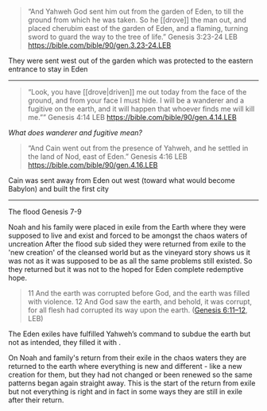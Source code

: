> “And Yahweh God sent him out from the garden of Eden, to till the ground from which he was taken. So he [[drove]] the man out, and placed cherubim east of the garden of Eden, and a flaming, turning sword to guard the way to the tree of life.”
> ‭‭Genesis‬ ‭3‬:‭23‬-‭24‬ ‭LEB‬‬
> https://bible.com/bible/90/gen.3.23-24.LEB

They were sent west out of the garden which was protected to the eastern entrance to stay in Eden

---

> “Look, you have [[drove|driven]] me out today from the face of the ground, and from your face I must hide. I will be a wanderer and a fugitive on the earth, and it will happen that whoever finds me will kill me.””
> ‭‭Genesis‬ ‭4‬:‭14‬ ‭LEB‬‬
> https://bible.com/bible/90/gen.4.14.LEB

*What does wanderer and fugitive mean?*

> “And Cain went out from the presence of Yahweh, and he settled in the land of Nod, east of Eden.”
> ‭‭Genesis‬ ‭4‬:‭16‬ ‭LEB‬‬
> https://bible.com/bible/90/gen.4.16.LEB

Cain was  sent away from Eden out west (toward what would become Babylon) and built the first city

---

The flood
Genesis 7-9

Noah and his family were placed in exile from the Earth where they were supposed to live and exist and forced to be amongst the chaos waters of uncreation
After the flood sub sided they were returned from exile to the 'new creation' of the cleansed world but as the vineyard story shows us it was not as it was supposed to be as all the same problems still existed. So they returned but it was not to the hoped for Eden complete redemptive hope.

> 11 And the earth was corrupted before God, and the earth was filled with violence. 12 And God saw the earth, and behold, it was corrupt, for all flesh had corrupted its way upon the earth. ([Genesis 6:11–12](https://ref.ly/Ge6.11-12;leb), LEB)

The Eden exiles have fulfilled Yahweh’s command to subdue the earth but not as intended, they filled it with .

On Noah and family's return from their exile in the chaos waters they are returned to the earth where everything is new and different - like a new creation for them, but they had not changed or been renewed so the same patterns began again straight away. This is the start of the return from exile but not everything is right and in fact in some ways they are still in exile after their return.